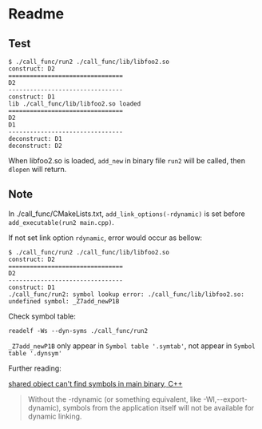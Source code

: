 # Readme

## Test

    $ ./call_func/run2 ./call_func/lib/libfoo2.so
    construct: D2
    ================================
    D2
    --------------------------------
    construct: D1
    lib ./call_func/lib/libfoo2.so loaded
    ================================
    D2
    D1
    --------------------------------
    deconstruct: D1
    deconstruct: D2

When libfoo2.so is loaded, `add_new` in binary file `run2` will be called, then `dlopen` will return.

## Note

In ./call_func/CMakeLists.txt, `add_link_options(-rdynamic)` is set before `add_executable(run2 main.cpp)`.

If not set link option `rdynamic`, error would occur as bellow:

    $ ./call_func/run2 ./call_func/lib/libfoo2.so 
    construct: D2
    ================================
    D2
    --------------------------------
    construct: D1
    ./call_func/run2: symbol lookup error: ./call_func/lib/libfoo2.so: undefined symbol: _Z7add_newP1B

Check symbol table:

    readelf -Ws --dyn-syms ./call_func/run2

`_Z7add_newP1B` only appear in `Symbol table '.symtab'`, not appear in `Symbol table '.dynsym'`

Further reading:

[shared object can't find symbols in main binary, C++](https://stackoverflow.com/questions/3623375/shared-object-cant-find-symbols-in-main-binary-c)

> Without the -rdynamic (or something equivalent, like -Wl,--export-dynamic), symbols from the application itself will not be available for dynamic linking.
